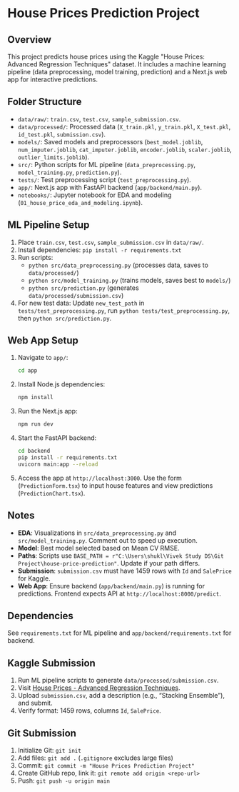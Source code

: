 # House Prices Prediction Project

## Overview
This project predicts house prices using the Kaggle "House Prices: Advanced Regression Techniques" dataset. It includes a machine learning pipeline (data preprocessing, model training, prediction) and a Next.js web app for interactive predictions.

## Folder Structure
- `data/raw/`: `train.csv`, `test.csv`, `sample_submission.csv`.
- `data/processed/`: Processed data (`X_train.pkl`, `y_train.pkl`, `X_test.pkl`, `id_test.pkl`, `submission.csv`).
- `models/`: Saved models and preprocessors (`best_model.joblib`, `num_imputer.joblib`, `cat_imputer.joblib`, `encoder.joblib`, `scaler.joblib`, `outlier_limits.joblib`).
- `src/`: Python scripts for ML pipeline (`data_preprocessing.py`, `model_training.py`, `prediction.py`).
- `tests/`: Test preprocessing script (`test_preprocessing.py`).
- `app/`: Next.js app with FastAPI backend (`app/backend/main.py`).
- `notebooks/`: Jupyter notebook for EDA and modeling (`01_house_price_eda_and_modeling.ipynb`).

## ML Pipeline Setup
1. Place `train.csv`, `test.csv`, `sample_submission.csv` in `data/raw/`.
2. Install dependencies: `pip install -r requirements.txt`
3. Run scripts:
   - `python src/data_preprocessing.py` (processes data, saves to `data/processed/`)
   - `python src/model_training.py` (trains models, saves best to `models/`)
   - `python src/prediction.py` (generates `data/processed/submission.csv`)
4. For new test data: Update `new_test_path` in `tests/test_preprocessing.py`, run `python tests/test_preprocessing.py`, then `python src/prediction.py`.

## Web App Setup
1. Navigate to `app/`:
   ```bash
   cd app
   ```
2. Install Node.js dependencies:
   ```bash
   npm install
   ```
3. Run the Next.js app:
   ```bash
   npm run dev
   ```
4. Start the FastAPI backend:
   ```bash
   cd backend
   pip install -r requirements.txt
   uvicorn main:app --reload
   ```
5. Access the app at `http://localhost:3000`. Use the form (`PredictionForm.tsx`) to input house features and view predictions (`PredictionChart.tsx`).

## Notes
- **EDA**: Visualizations in `src/data_preprocessing.py` and `src/model_training.py`. Comment out to speed up execution.
- **Model**: Best model selected based on Mean CV RMSE.
- **Paths**: Scripts use `BASE_PATH = r"C:\Users\shukl\Vivek Study DS\Git Project\house-price-prediction"`. Update if your path differs.
- **Submission**: `submission.csv` must have 1459 rows with `Id` and `SalePrice` for Kaggle.
- **Web App**: Ensure backend (`app/backend/main.py`) is running for predictions. Frontend expects API at `http://localhost:8000/predict`.

## Dependencies
See `requirements.txt` for ML pipeline and `app/backend/requirements.txt` for backend.

## Kaggle Submission
1. Run ML pipeline scripts to generate `data/processed/submission.csv`.
2. Visit [House Prices - Advanced Regression Techniques](https://www.kaggle.com/competitions/house-prices-advanced-regression-techniques).
3. Upload `submission.csv`, add a description (e.g., “Stacking Ensemble”), and submit.
4. Verify format: 1459 rows, columns `Id`, `SalePrice`.

## Git Submission
1. Initialize Git: `git init`
2. Add files: `git add .` (`.gitignore` excludes large files)
3. Commit: `git commit -m "House Prices Prediction Project"`
4. Create GitHub repo, link it: `git remote add origin <repo-url>`
5. Push: `git push -u origin main`